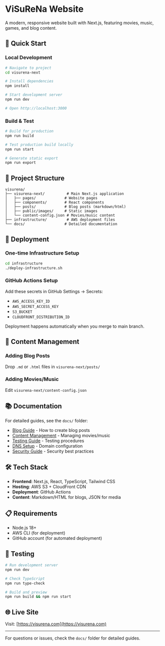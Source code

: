 # ViSuReNa Website

A modern, responsive website built with Next.js, featuring movies, music, games, and blog content.

## 🚀 Quick Start

### Local Development

```bash
# Navigate to project
cd visurena-next

# Install dependencies
npm install

# Start development server
npm run dev

# Open http://localhost:3000
```

### Build & Test

```bash
# Build for production
npm run build

# Test production build locally
npm run start

# Generate static export
npm run export
```

## 📁 Project Structure

```
visurena/
├── visurena-next/          # Main Next.js application
│   ├── pages/             # Website pages
│   ├── components/        # React components
│   ├── posts/             # Blog posts (markdown/html)
│   ├── public/images/     # Static images
│   └── content-config.json # Movies/music content
├── infrastructure/         # AWS deployment files
└── docs/                  # Detailed documentation
```

## 🚀 Deployment

### One-time Infrastructure Setup

```bash
cd infrastructure
./deploy-infrastructure.sh
```

### GitHub Actions Setup

Add these secrets in GitHub Settings → Secrets:
- `AWS_ACCESS_KEY_ID`
- `AWS_SECRET_ACCESS_KEY`
- `S3_BUCKET`
- `CLOUDFRONT_DISTRIBUTION_ID`

Deployment happens automatically when you merge to main branch.

## 📝 Content Management

### Adding Blog Posts
Drop `.md` or `.html` files in `visurena-next/posts/`

### Adding Movies/Music
Edit `visurena-next/content-config.json`

## 📚 Documentation

For detailed guides, see the `docs/` folder:
- [Blog Guide](docs/blog-guide.md) - How to create blog posts
- [Content Management](docs/content-management.md) - Managing movies/music
- [Testing Guide](docs/testing.md) - Testing procedures
- [DNS Setup](docs/dns-setup.md) - Domain configuration
- [Security Guide](docs/security.md) - Security best practices

## 🛠️ Tech Stack

- **Frontend**: Next.js, React, TypeScript, Tailwind CSS
- **Hosting**: AWS S3 + CloudFront CDN
- **Deployment**: GitHub Actions
- **Content**: Markdown/HTML for blogs, JSON for media

## 📋 Requirements

- Node.js 18+
- AWS CLI (for deployment)
- GitHub account (for automated deployment)

## 🧪 Testing

```bash
# Run development server
npm run dev

# Check TypeScript
npm run type-check

# Build and preview
npm run build && npm run start
```

## 🌐 Live Site

Visit: [https://visurena.com](https://visurena.com)

---

For questions or issues, check the `docs/` folder for detailed guides.